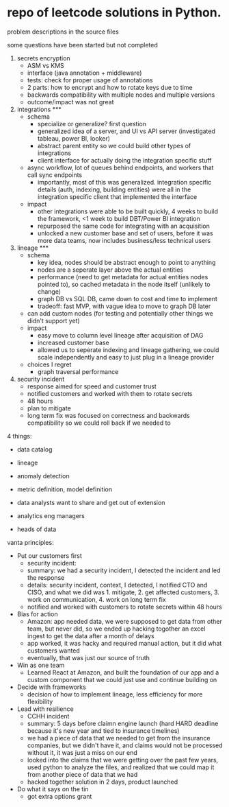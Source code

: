 # repo of leetcode solutions in Python.

problem descriptions in the source files

some questions have been started but not completed

1. secrets encryption
   - ASM vs KMS
   - interface (java annotation + middleware)
   - tests: check for proper usage of annotations
   - 2 parts: how to encrypt and how to rotate keys due to time
   - backwards compatibility with multiple nodes and multiple versions
   - outcome/impact was not great
2. integrations \*\*\*
   - schema
     - specialize or generalize? first question
     - generalized idea of a server, and UI vs API server (investigated tableau, power BI, looker)
     - abstract parent entity so we could build other types of integrations
     - client interface for actually doing the integration specific stuff
   - async workflow, lot of queues behind endpoints, and workers that call sync endpoints
     - importantly, most of this was generalized. integration specific details (auth, indexing, building entities) were all in the integration specific client that implemented the interface
   - impact
     - other integrations were able to be built quickly, 4 weeks to build the framework, <1 week to build DBT/Power BI integration
     - repurposed the same code for integrating with an acquisition
     - unlocked a new customer base and set of users, before it was more data teams, now includes business/less technical users
3. lineage \*\*\*
   - schema
     - key idea, nodes should be abstract enough to point to anything
     - nodes are a seperate layer above the actual entities
     - performance (need to get metadata for actual entities nodes pointed to), so cached metadata in the node itself (unlikely to change)
     - graph DB vs SQL DB, came down to cost and time to implement
     - tradeoff: fast MVP, with vague idea to move to graph DB later
   - can add custom nodes (for testing and potentially other things we didn't support yet)
   - impact
     - easy move to column level lineage after acquisition of DAG
     - increased customer base
     - allowed us to seperate indexing and lineage gathering, we could scale independently and easy to just plug in a lineage provider
   - choices I regret
     - graph traversal performance
4. security incident
   - response aimed for speed and customer trust
   - notified customers and worked with them to rotate secrets
   - 48 hours
   - plan to mitigate
   - long term fix was focused on correctness and backwards compatibility so we could roll back if we needed to

4 things:

- data catalog
- lineage
- anomaly detection
- metric definition, model definition

- data analysts want to share and get out of extension
- analytics eng managers
- heads of data

vanta principles:

- Put our customers first
  - security incident:
  - summary: we had a security incident, I detected the incident and led the response
  - details: security incident, context, I detected, I notified CTO and CISO, and what we did was 1. mitigate, 2. get affected customers, 3. work on communication, 4. work on long term fix
  - notified and worked with customers to rotate secrets within 48 hours
- Bias for action
  - Amazon: app needed data, we were supposed to get data from other team, but never did, so we ended up hacking togother an excel ingest to get the data after a month of delays
  - app worked, it was hacky and required manual action, but it did what customers wanted
  - eventually, that was just our source of truth
- Win as one team
  - Learned React at Amazon, and built the foundation of our app and a custom component that we could just use and continue building on
- Decide with frameworks
  - decision of how to implement lineage, less efficiency for more flexibility
- Lead with resilience
  - CCHH incident
  - summary: 5 days before claimn engine launch (hard HARD deadline because it's new year and tied to insurance timelines)
  - we had a piece of data that we needed to get from the insurance companies, but we didn't have it, and claims would not be processed without it, it was just a miss on our end
  - looked into the claims that we were getting over the past few years, used python to analyze the files, and realized that we could map it from another piece of data that we had
  - hacked together solution in 2 days, product launched
- Do what it says on the tin
  - got extra options grant
